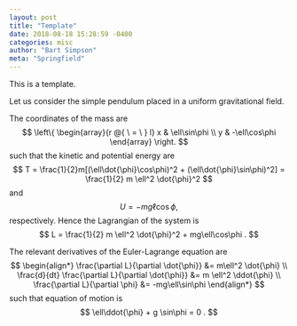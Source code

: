 ```yaml
---
layout: post
title: "Template"
date: 2018-08-18 15:28:59 -0400
categories: misc
author: "Bart Simpson"
meta: "Springfield"
---
```


This is a template.

Let us consider the simple pendulum placed in a uniform gravitational field.

The coordinates of the mass are 
$$
\left\{ 
\begin{array}{r @{ \ = \ } l}
x & \ell\sin\phi \\
y & -\ell\cos\phi 
\end{array} \right. 
$$
such that the kinetic and potential energy are
$$
T = \frac{1}{2}m[(\ell\dot{\phi}\cos\phi)^2 + (\ell\dot{\phi}\sin\phi)^2] = \frac{1}{2} m \ell^2 \dot{\phi}^2
$$
and 
$$
U = -mg\ell\cos\phi , 
$$
respectively. Hence the Lagrangian of the system is 
$$
L = \frac{1}{2} m \ell^2 \dot{\phi}^2 + mg\ell\cos\phi .
$$
	
The relevant derivatives of the Euler-Lagrange equation are
$$
\begin{align*}
\frac{\partial L}{\partial \dot{\phi}} &= m\ell^2 \dot{\phi} \\ 
\frac{d}{dt} \frac{\partial L}{\partial \dot{\phi}} &= m \ell^2 \ddot{\phi} \\
\frac{\partial L}{\partial \phi} &= -mg\ell\sin\phi 
\end{align*}
$$
such that equation of motion is 
$$
\ell\ddot{\phi} + g \sin\phi = 0 .
$$
